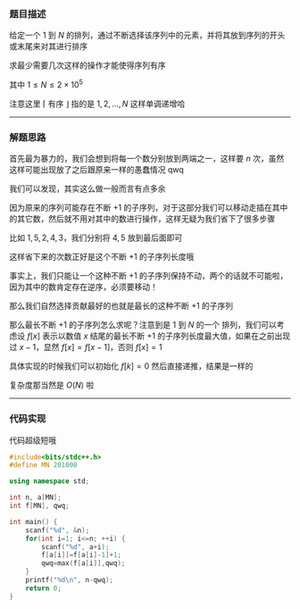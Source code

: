 ### 题目描述

给定一个 $1$ 到 $N$ 的排列，通过不断选择该序列中的元素，并将其放到序列的开头或末尾来对其进行排序

求最少需要几次这样的操作才能使得序列有序

其中 $1\le N\le 2\times 10^5$

注意这里 ⌈ 有序 ⌋ 指的是 $1,2,...,N$ 这样单调递增哈

----

### 解题思路

首先最为暴力的，我们会想到将每一个数分别放到两端之一，这样要 $n$ 次，虽然这样可能出现放了之后跟原来一样的愚蠢情况 qwq

我们可以发现，其实这么做一般而言有点多余

因为原来的序列可能存在不断 $+1$ 的子序列，对于这部分我们可以移动走插在其中的其它数，然后就不用对其中的数进行操作，这样无疑为我们省下了很多步骤

比如 $1,5,2,4,3$，我们分别将 $4,5$ 放到最后面即可

这样省下来的次数正好是这个不断 $+1$ 的子序列长度哦

事实上，我们只能让一个这种不断 $+1$ 的子序列保持不动，两个的话就不可能啦，因为其中的数肯定存在逆序，必须要移动！

那么我们自然选择贡献最好的也就是最长的这种不断 $+1$ 的子序列

那么最长不断 $+1$ 的子序列怎么求呢？注意到是 $1$ 到 $N$ 的一个 排列，我们可以考虑设 $f[x]$ 表示以数值 $x$ 结尾的最长不断 $+1$ 的子序列长度最大值，如果在之前出现过 $x-1$，显然 $f[x]=f[x-1]$，否则 $f[x]=1$

具体实现的时候我们可以初始化 $f[k]=0$ 然后直接递推，结果是一样的

复杂度那当然是 $O(N)$ 啦

----

### 代码实现

代码超级短哦

```cpp
#include<bits/stdc++.h>
#define MN 201000

using namespace std;

int n, a[MN];
int f[MN], qwq;

int main() {
	scanf("%d", &n);
	for(int i=1; i<=n; ++i) {
		scanf("%d", a+i);
		f[a[i]]=f[a[i]-1]+1;
		qwq=max(f[a[i]],qwq);
	}
	printf("%d\n", n-qwq);
	return 0;
}
```
